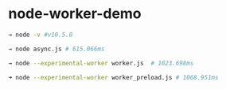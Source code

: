 # node-worker-demo

```bash
→ node -v #v10.5.0

→ node async.js # 615.066ms

→ node --experimental-worker worker.js  # 1023.698ms

➜ node --experimental-worker worker_preload.js # 1068.951ms
```
